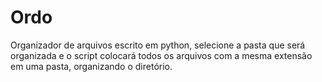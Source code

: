 # Ordo
Organizador de arquivos escrito em python, selecione a pasta que será organizada e o script colocará todos os arquivos com a mesma extensão em uma pasta, organizando o diretório.
